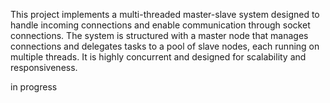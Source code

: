 This project implements a multi-threaded master-slave system designed to handle incoming connections and enable communication through socket connections.
The system is structured with a master node that manages connections and delegates tasks to a pool of slave nodes, each running on multiple threads.
It is highly concurrent and designed for scalability and responsiveness.

in progress
